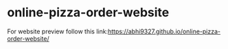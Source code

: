 # online-pizza-order-website
For website preview follow this link:https://abhi9327.github.io/online-pizza-order-website/
